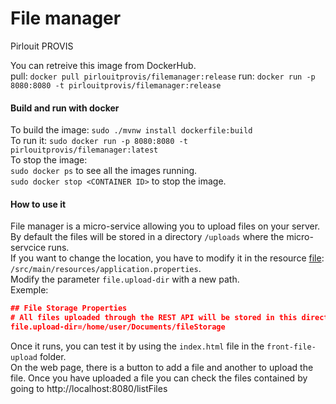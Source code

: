 # File manager
Pirlouit PROVIS

You can retreive this image from DockerHub.  
pull: `docker pull pirlouitprovis/filemanager:release`
run: `docker run -p 8080:8080 -t pirlouitprovis/filemanager:release`
#### Build and run with docker
To build the image: `sudo ./mvnw install dockerfile:build`  
To run it: `sudo docker run -p 8080:8080 -t pirlouitprovis/filemanager:latest`  
To stop the image:  
`sudo docker ps` to see all the images running.  
`sudo docker stop <CONTAINER ID>` to stop the image.

#### How to use it
File manager is a micro-service allowing you to upload files on your server.  
By default the files will be stored in a directory `/uploads` where the micro-servcice runs.  
If you want to change the location, you have to modify it in the resource [file](/src/main/resources/application.properties): `/src/main/resources/application.properties`.  
Modify the parameter `file.upload-dir` with a new path.  
Exemple:
```json
## File Storage Properties
# All files uploaded through the REST API will be stored in this directory
file.upload-dir=/home/user/Documents/fileStorage
```

Once it runs, you can test it by using the `index.html` file in the `front-file-upload` folder.  
On the web page, there is a button to add a file and another to upload the file.
Once you have uploaded a file you can check the files contained by going to http://localhost:8080/listFiles  

